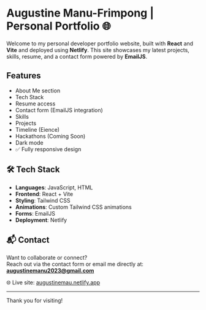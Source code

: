 # Augustine Manu-Frimpong | Personal Portfolio 🌐

Welcome to my personal developer portfolio website, built with **React** and **Vite** and deployed using **Netlify**. This site showcases my latest projects, skills, resume, and a contact form powered by **EmailJS**.

## Features

- About Me section
- Tech Stack
- Resume access
- Contact form (EmailJS integration)
- Skills
- Projects
- Timeline (Eience)
- Hackathons (Coming Soon)
- Dark mode
- ✅ Fully responsive design

## 🛠️ Tech Stack

- **Languages**: JavaScript, HTML
- **Frontend**: React + Vite
- **Styling**: Tailwind CSS
- **Animations**: Custom Tailwind CSS animations
- **Forms**: EmailJS
- **Deployment**: Netlify

## 📬 Contact

Want to collaborate or connect?  
Reach out via the contact form or email me directly at: **augustinemanu2023@gmail.com**

🌐 Live site: [augustinemau.netlify.app](https://augustinemau.netlify.app)

---

Thank you for visiting!
